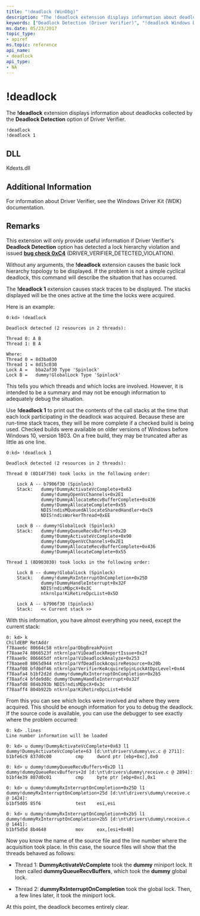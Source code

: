 ```yaml
---
title: "!deadlock (WinDbg)"
description: "The !deadlock extension displays information about deadlocks collected by the Deadlock Detection option of Driver Verifier."
keywords: ["Deadlock Detection (Driver Verifier)", "!deadlock Windows Debugging"]
ms.date: 05/23/2017
topic_type:
- apiref
ms.topic: reference
api_name:
- deadlock
api_type:
- NA
---
```


# !deadlock

The **!deadlock** extension displays information about deadlocks collected by the **Deadlock Detection** option of Driver Verifier.

```dbgcmd
!deadlock 
!deadlock 1
```

## DLL

Kdexts.dll

## Additional Information

For information about Driver Verifier, see the Windows Driver Kit (WDK) documentation.

## Remarks

This extension will only provide useful information if Driver Verifier's **Deadlock Detection** option has detected a lock hierarchy violation and issued [**bug check 0xC4**](../debugger/bug-check-0xc4--driver-verifier-detected-violation.md) (DRIVER\_VERIFIER\_DETECTED\_VIOLATION).

Without any arguments, the **!deadlock** extension causes the basic lock hierarchy topology to be displayed. If the problem is not a simple cyclical deadlock, this command will describe the situation that has occurred.

The **!deadlock 1** extension causes stack traces to be displayed. The stacks displayed will be the ones active at the time the locks were acquired.

Here is an example:

```dbgcmd
0:kd> !deadlock

Deadlock detected (2 resources in 2 threads):

Thread 0: A B
Thread 1: B A

Where:
Thread 0 = 8d3ba030
Thread 1 = 8d15c030
Lock A =   bba2af30 Type 'Spinlock'
Lock B =   dummy!GlobalLock Type 'Spinlock'
```

This tells you which threads and which locks are involved. However, it is intended to be a summary and may not be enough information to adequately debug the situation.

Use **!deadlock 1** to print out the contents of the call stacks at the time that each lock participating in the deadlock was acquired. Because these are run-time stack traces, they will be more complete if a checked build is being used. Checked builds were available on older versions of Windows before Windows 10, version 1803. On a free build, they may be truncated after as little as one line.

```dbgcmd
0:kd> !deadlock 1

Deadlock detected (2 resources in 2 threads):

Thread 0 (8D14F750) took locks in the following order:

    Lock A -- b7906f30 (Spinlock)
    Stack:   dummy!DummyActivateVcComplete+0x63
             dummy!dummyOpenVcChannels+0x2E1
             dummy!DummyAllocateRecvBufferComplete+0x436
             dummy!DummyAllocateComplete+0x55
             NDIS!ndisMQueuedAllocateSharedHandler+0xC9
             NDIS!ndisWorkerThread+0xEE

    Lock B -- dummy!GlobalLock (Spinlock)
    Stack:   dummy!dummyQueueRecvBuffers+0x2D
             dummy!DummyActivateVcComplete+0x90
             dummy!dummyOpenVcChannels+0x2E1
             dummy!DummyAllocateRecvBufferComplete+0x436
             dummy!DummyAllocateComplete+0x55

Thread 1 (8D903030) took locks in the following order:

    Lock B -- dummy!GlobalLock (Spinlock)
    Stack:   dummy!dummyRxInterruptOnCompletion+0x25D
             dummy!DummyHandleInterrupt+0x32F
             NDIS!ndisMDpcX+0x3C
             ntkrnlpa!KiRetireDpcList+0x5D

    Lock A -- b7906f30 (Spinlock)
    Stack:   << Current stack >>
```

With this information, you have almost everything you need, except the current stack:

```dbgcmd
0: kd> k
ChildEBP RetAddr
f78aae6c 80664c58 ntkrnlpa!DbgBreakPoint
f78aae74 8066523f ntkrnlpa!ViDeadlockReportIssue+0x2f
f78aae9c 806665df ntkrnlpa!ViDeadlockAnalyze+0x253
f78aaee8 8065d944 ntkrnlpa!VfDeadlockAcquireResource+0x20b
f78aaf08 bfd6df46 ntkrnlpa!VerifierKeAcquireSpinLockAtDpcLevel+0x44
f78aafa4 b1bf2d2d dummy!dummyRxInterruptOnCompletion+0x2b5
f78aafc4 bfde9d8c dummy!DummyHandleInterrupt+0x32f
f78aafd8 804b393b NDIS!ndisMDpcX+0x3c
f78aaff4 804b922b ntkrnlpa!KiRetireDpcList+0x5d
```

From this you can see which locks were involved and where they were acquired. This should be enough information for you to debug the deadlock. If the source code is available, you can use the debugger to see exactly where the problem occurred:

```dbgcmd
0: kd> .lines
Line number information will be loaded

0: kd> u dummy!DummyActivateVcComplete+0x63 l1
dummy!DummyActivateVcComplete+63 [d:\nt\drivers\dummy\vc.c @ 2711]:
b1bfe6c9 837d0c00         cmp     dword ptr [ebp+0xc],0x0

0: kd> u dummy!dummyQueueRecvBuffers+0x2D l1
dummy!dummyQueueRecvBuffers+2d [d:\nt\drivers\dummy\receive.c @ 2894]:
b1bf4e39 807d0c01         cmp     byte ptr [ebp+0xc],0x1

0: kd> u dummy!dummyRxInterruptOnCompletion+0x25D l1
dummy!dummyRxInterruptOnCompletion+25d [d:\nt\drivers\dummy\receive.c @ 1424]:
b1bf5d05 85f6             test    esi,esi

0: kd> u dummy!dummyRxInterruptOnCompletion+0x2b5 l1
dummy!dummyRxInterruptOnCompletion+2b5 [d:\nt\drivers\dummy\receive.c @ 1441]:
b1bf5d5d 8b4648           mov     eax,[esi+0x48]
```

Now you know the name of the source file and the line number where the acquisition took place. In this case, the source files will show that the threads behaved as follows:

-   Thread 1: **DummyActivateVcComplete** took the **dummy** miniport lock. It then called **dummyQueueRecvBuffers**, which took the **dummy** global lock.

-   Thread 2: **dummyRxInterruptOnCompletion** took the global lock. Then, a few lines later, it took the miniport lock.

At this point, the deadlock becomes entirely clear.

